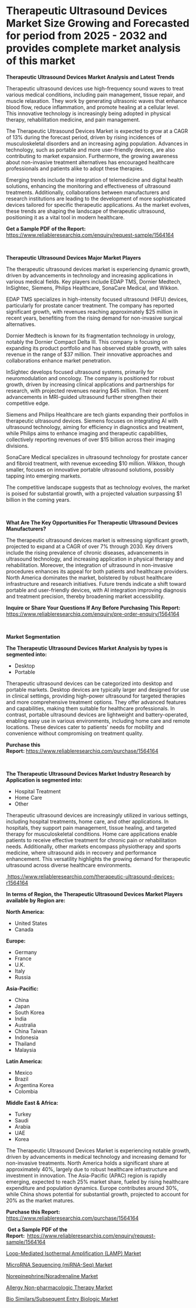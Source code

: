 <p><h1>Therapeutic Ultrasound Devices Market Size Growing and Forecasted for period from 2025 - 2032 and provides complete market analysis of this market</h1></p><p><strong>Therapeutic Ultrasound Devices Market Analysis and Latest Trends</strong></p>
<p><p>Therapeutic ultrasound devices use high-frequency sound waves to treat various medical conditions, including pain management, tissue repair, and muscle relaxation. They work by generating ultrasonic waves that enhance blood flow, reduce inflammation, and promote healing at a cellular level. This innovative technology is increasingly being adopted in physical therapy, rehabilitation medicine, and pain management.</p><p>The Therapeutic Ultrasound Devices Market is expected to grow at a CAGR of 13% during the forecast period, driven by rising incidences of musculoskeletal disorders and an increasing aging population. Advances in technology, such as portable and more user-friendly devices, are also contributing to market expansion. Furthermore, the growing awareness about non-invasive treatment alternatives has encouraged healthcare professionals and patients alike to adopt these therapies.</p><p>Emerging trends include the integration of telemedicine and digital health solutions, enhancing the monitoring and effectiveness of ultrasound treatments. Additionally, collaborations between manufacturers and research institutions are leading to the development of more sophisticated devices tailored for specific therapeutic applications. As the market evolves, these trends are shaping the landscape of therapeutic ultrasound, positioning it as a vital tool in modern healthcare.</p></p>
<p><strong>Get a Sample PDF of the Report:&nbsp;</strong> <a href="https://www.reliableresearchiq.com/enquiry/request-sample/1564164?utm_campaign=1137&utm_medium=2&utm_source=Github&utm_content=ia&utm_term=03032025&utm_id=therapeutic-ultrasound-devices">https://www.reliableresearchiq.com/enquiry/request-sample/1564164</a></p>
<p>&nbsp;</p>
<p><strong>Therapeutic Ultrasound Devices Major Market Players</strong></p>
<p><p>The therapeutic ultrasound devices market is experiencing dynamic growth, driven by advancements in technology and increasing applications in various medical fields. Key players include EDAP TMS, Dornier Medtech, InSightec, Siemens, Philips Healthcare, SonaCare Medical, and Wikkon. </p><p>EDAP TMS specializes in high-intensity focused ultrasound (HIFU) devices, particularly for prostate cancer treatment. The company has reported significant growth, with revenues reaching approximately $25 million in recent years, benefiting from the rising demand for non-invasive surgical alternatives.</p><p>Dornier Medtech is known for its fragmentation technology in urology, notably the Dornier Compact Delta III. This company is focusing on expanding its product portfolio and has observed stable growth, with sales revenue in the range of $37 million. Their innovative approaches and collaborations enhance market penetration.</p><p>InSightec develops focused ultrasound systems, primarily for neuromodulation and oncology. The company is positioned for robust growth, driven by increasing clinical applications and partnerships for research, with projected revenues nearing $45 million. Their recent advancements in MRI-guided ultrasound further strengthen their competitive edge.</p><p>Siemens and Philips Healthcare are tech giants expanding their portfolios in therapeutic ultrasound devices. Siemens focuses on integrating AI with ultrasound technology, aiming for efficiency in diagnostics and treatment, while Philips aims to enhance imaging and therapeutic capabilities, collectively reporting revenues of over $15 billion across their imaging divisions.</p><p>SonaCare Medical specializes in ultrasound technology for prostate cancer and fibroid treatment, with revenue exceeding $10 million. Wikkon, though smaller, focuses on innovative portable ultrasound solutions, possibly tapping into emerging markets.</p><p>The competitive landscape suggests that as technology evolves, the market is poised for substantial growth, with a projected valuation surpassing $1 billion in the coming years.</p></p>
<p>&nbsp;</p>
<p><strong>What Are The Key Opportunities For Therapeutic Ultrasound Devices Manufacturers?</strong></p>
<p><p>The therapeutic ultrasound devices market is witnessing significant growth, projected to expand at a CAGR of over 7% through 2030. Key drivers include the rising prevalence of chronic diseases, advancements in ultrasound technology, and increasing application in physical therapy and rehabilitation. Moreover, the integration of ultrasound in non-invasive procedures enhances its appeal for both patients and healthcare providers. North America dominates the market, bolstered by robust healthcare infrastructure and research initiatives. Future trends indicate a shift toward portable and user-friendly devices, with AI integration improving diagnosis and treatment precision, thereby broadening market accessibility.</p></p>
<p><strong>Inquire or Share Your Questions If Any Before Purchasing This Report:</strong> <a href="https://www.reliableresearchiq.com/enquiry/pre-order-enquiry/1564164?utm_campaign=1137&utm_medium=2&utm_source=Github&utm_content=ia&utm_term=03032025&utm_id=therapeutic-ultrasound-devices">https://www.reliableresearchiq.com/enquiry/pre-order-enquiry/1564164</a></p>
<p>&nbsp;</p>
<p><strong>Market Segmentation</strong></p>
<p><strong>The Therapeutic Ultrasound Devices Market Analysis by types is segmented into:</strong></p>
<p><ul><li>Desktop</li><li>Portable</li></ul></p>
<p><p>Therapeutic ultrasound devices can be categorized into desktop and portable markets. Desktop devices are typically larger and designed for use in clinical settings, providing high-power ultrasound for targeted therapies and more comprehensive treatment options. They offer advanced features and capabilities, making them suitable for healthcare professionals. In contrast, portable ultrasound devices are lightweight and battery-operated, enabling easy use in various environments, including home care and remote locations. These devices cater to patients' needs for mobility and convenience without compromising on treatment quality.</p></p>
<p><strong>Purchase this Report:&nbsp;</strong><a href="https://www.reliableresearchiq.com/purchase/1564164?utm_campaign=1137&utm_medium=2&utm_source=Github&utm_content=ia&utm_term=03032025&utm_id=therapeutic-ultrasound-devices">https://www.reliableresearchiq.com/purchase/1564164</a></p>
<p>&nbsp;</p>
<p><strong>The Therapeutic Ultrasound Devices Market Industry Research by Application is segmented into:</strong></p>
<p><ul><li>Hospital Treatment</li><li>Home Care</li><li>Other</li></ul></p>
<p><p>Therapeutic ultrasound devices are increasingly utilized in various settings, including hospital treatments, home care, and other applications. In hospitals, they support pain management, tissue healing, and targeted therapy for musculoskeletal conditions. Home care applications enable patients to receive effective treatment for chronic pain or rehabilitation needs. Additionally, other markets encompass physiotherapy and sports medicine, where ultrasound aids in recovery and performance enhancement. This versatility highlights the growing demand for therapeutic ultrasound across diverse healthcare environments.</p></p>
<p><a href="https://www.reliableresearchiq.com/therapeutic-ultrasound-devices-r1564164?utm_campaign=1137&utm_medium=2&utm_source=Github&utm_content=ia&utm_term=03032025&utm_id=therapeutic-ultrasound-devices">&nbsp;https://www.reliableresearchiq.com/therapeutic-ultrasound-devices-r1564164</a></p>
<p><strong>In terms of Region, the Therapeutic Ultrasound Devices Market Players available by Region are:</strong></p>
<p>
    <p> <strong> North America: </strong>
        <ul>
            <li>United States</li>
            <li>Canada</li>
        </ul>
        </p> 
    <p> <strong> Europe: </strong>
        <ul>
            <li>Germany</li>
            <li>France</li>
            <li>U.K.</li>
            <li>Italy</li>
            <li>Russia</li>
        </ul>
        </p> 
    <p> <strong> Asia-Pacific: </strong>
        <ul>
            <li>China</li>
            <li>Japan</li>
            <li>South Korea</li>
            <li>India</li>
            <li>Australia</li>
            <li>China Taiwan</li>
            <li>Indonesia</li>
            <li>Thailand</li>
            <li>Malaysia</li>
        </ul>
        </p> 
    <p> <strong> Latin America: </strong>
        <ul>
            <li>Mexico</li>
            <li>Brazil</li>
            <li>Argentina Korea</li>
            <li>Colombia</li>
        </ul>
        </p> 
    <p> <strong> Middle East & Africa: </strong>
        <ul>
            <li>Turkey</li>
            <li>Saudi</li>
            <li>Arabia</li>
            <li>UAE</li>
            <li>Korea</li>
        </ul>
    </p>
    </p>
<p><p>The Therapeutic Ultrasound Devices Market is experiencing notable growth, driven by advancements in medical technology and increasing demand for non-invasive treatments. North America holds a significant share at approximately 40%, largely due to robust healthcare infrastructure and investment in innovation. The Asia-Pacific (APAC) region is rapidly emerging, expected to reach 25% market share, fueled by rising healthcare expenditure and population dynamics. Europe contributes around 30%, while China shows potential for substantial growth, projected to account for 20% as the market matures.</p></p>
<p><strong>Purchase this Report: </strong><a href="https://www.reliableresearchiq.com/purchase/1564164?utm_campaign=1137&utm_medium=2&utm_source=Github&utm_content=ia&utm_term=03032025&utm_id=therapeutic-ultrasound-devices">https://www.reliableresearchiq.com/purchase/1564164</a></p>
<p>&nbsp;<strong>Get a Sample PDF of the Report:&nbsp;&nbsp;</strong><a href="https://www.reliableresearchiq.com/enquiry/request-sample/1564164?utm_campaign=1137&utm_medium=2&utm_source=Github&utm_content=ia&utm_term=03032025&utm_id=therapeutic-ultrasound-devices">https://www.reliableresearchiq.com/enquiry/request-sample/1564164</a></p>
<p><strong></strong></p>
<p><p><a href="https://github.com/FlorianWolf90/Market-Research-Report-List-1/blob/main/loop-mediated-isothermal-amplification-lamp-market.md?utm_campaign=1137&utm_medium=2&utm_source=Github&utm_content=ia&utm_term=03032025&utm_id=therapeutic-ultrasound-devices">Loop-Mediated Isothermal Amplification (LAMP) Market</a></p><p><a href="https://github.com/NargisHussain75/Market-Research-Report-List-1/blob/main/microrna-sequencing-mirna-seq-market.md?utm_campaign=1137&utm_medium=2&utm_source=Github&utm_content=ia&utm_term=03032025&utm_id=therapeutic-ultrasound-devices">MicroRNA Sequencing (miRNA-Seq) Market</a></p><p><a href="https://github.com/nafidurii/Market-Research-Report-List-1/blob/main/norepinephrinenoradrenaline-market.md?utm_campaign=1137&utm_medium=2&utm_source=Github&utm_content=ia&utm_term=03032025&utm_id=therapeutic-ultrasound-devices">Norepinephrine/Noradrenaline Market</a></p><p><a href="https://github.com/hillsmyung726/Market-Research-Report-List-1/blob/main/allergy-non-pharmacologic-therapy-market.md?utm_campaign=1137&utm_medium=2&utm_source=Github&utm_content=ia&utm_term=03032025&utm_id=therapeutic-ultrasound-devices">Allergy Non-pharmacologic Therapy Market</a></p><p><a href="https://github.com/pearlinewhite4692/Market-Research-Report-List-1/blob/main/bio-similarssubsequent-entry-biologic-market.md?utm_campaign=1137&utm_medium=2&utm_source=Github&utm_content=ia&utm_term=03032025&utm_id=therapeutic-ultrasound-devices">Bio Similars/Subsequent Entry Biologic Market</a></p></p>